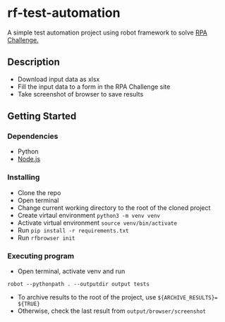 # rf-test-automation

A simple test automation project using robot framework to solve [RPA Challenge.](https://rpachallenge.com/)

## Description
* Download input data as xlsx
* Fill the input data to a form in the RPA Challenge site
* Take screenshot of browser to save results

## Getting Started

### Dependencies

* Python
* [Node.js](https://nodejs.org/en/download/package-manager)

### Installing

* Clone the repo
* Open terminal
* Change current working directory to the root of the cloned project
* Create virtaul environment ```python3 -m venv venv```
* Activate virtual environment ```source venv/bin/activate```
* Run ```pip install -r requirements.txt```
* Run ```rfbrowser init```

### Executing program

* Open terminal, activate venv and run
```
robot --pythonpath . --outputdir output tests
```
* To archive results to the root of the project, use ```${ARCHIVE_RESULTS}=    ${TRUE}```
* Otherwise, check the last result from ```output/browser/screenshot```

